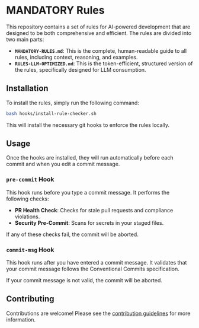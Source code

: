 # MANDATORY Rules

This repository contains a set of rules for AI-powered development that are designed to be both comprehensive and efficient. The rules are divided into two main parts:

-   **`MANDATORY-RULES.md`**: This is the complete, human-readable guide to all rules, including context, reasoning, and examples.
-   **`RULES-LLM-OPTIMIZED.md`**: This is the token-efficient, structured version of the rules, specifically designed for LLM consumption.

## Installation

To install the rules, simply run the following command:

```bash
bash hooks/install-rule-checker.sh
```

This will install the necessary git hooks to enforce the rules locally.

## Usage

Once the hooks are installed, they will run automatically before each commit and when you edit a commit message.

### **`pre-commit` Hook**

This hook runs before you type a commit message. It performs the following checks:

-   **PR Health Check**: Checks for stale pull requests and compliance violations.
-   **Security Pre-Commit**: Scans for secrets in your staged files.

If any of these checks fail, the commit will be aborted.

### **`commit-msg` Hook**

This hook runs after you have entered a commit message. It validates that your commit message follows the Conventional Commits specification.

If your commit message is not valid, the commit will be aborted.

## Contributing

Contributions are welcome! Please see the [contribution guidelines](./PULL_REQUEST.md) for more information.
